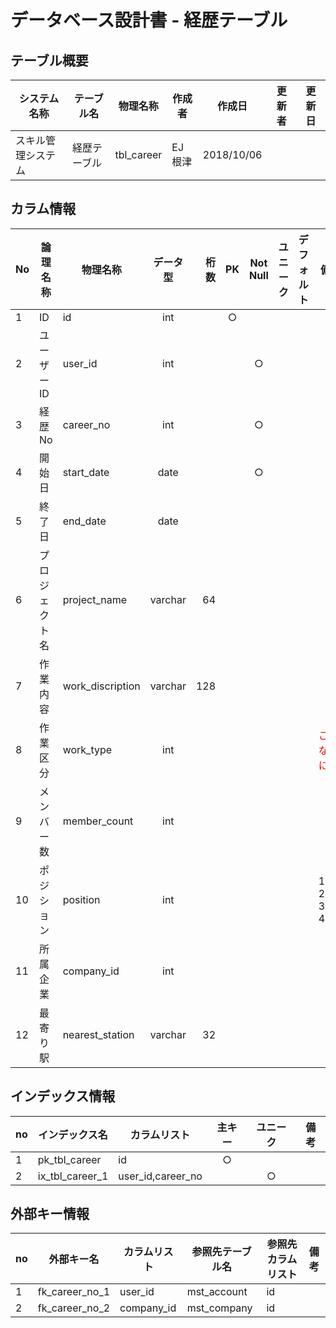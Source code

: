 # データベース設計書 - 経歴テーブル

## テーブル概要

|システム名称|テーブル名|物理名称|作成者|作成日|更新者|更新日  
|---|---|---|---|---|---|---|
|スキル管理システム|経歴テーブル|tbl_career|EJ根津|2018/10/06|

## カラム情報

|No|論理名称|物理名称|データ型|桁数|PK|Not Null|ユニーク|デフォルト|備考|  
|---|---|---|:-:|--:|:-:|:-:|:-:|---|---|
|1|ID|id|int||○|||||
|2|ユーザーID|user_id|int|||○||||
|3|経歴No|career_no|int|||○||||
|4|開始日|start_date|date|||○||||
|5|終了日|end_date|date|||||||
|6|プロジェクト名|project_name|varchar|64||||||
|7|作業内容|work_discription|varchar|128||||||
|8|作業区分|work_type|int||||||<font color="red">これなに？</font>|
|9|メンバー数|member_count|int|||||||
|10|ポジション|position|int||||||1:pm 2:pl 3:se 4:pg|
|11|所属企業|company_id|int|||||||
|12|最寄り駅|nearest_station|varchar|32||||||

## インデックス情報

|no|インデックス名|カラムリスト|主キー|ユニーク|備考|
|---|---|---|:-:|:-:|---|
|1|pk_tbl_career|id|○|||
|2|ix_tbl_career_1|user_id,career_no||○||

## 外部キー情報

|no|外部キー名|カラムリスト|参照先テーブル名|参照先カラムリスト|備考|
|---|---|---|---|---|---|
|1|fk_career_no_1|user_id|mst_account|id||
|2|fk_career_no_2|company_id|mst_company|id||
